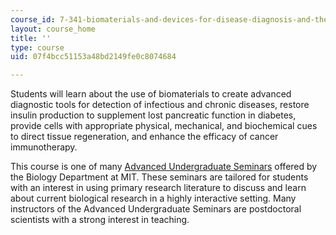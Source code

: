 ```yaml
---
course_id: 7-341-biomaterials-and-devices-for-disease-diagnosis-and-therapy-fall-2018
layout: course_home
title: ''
type: course
uid: 07f4bcc51153a48bd2149fe0c8074684

---
```

Students will learn about the use of biomaterials to create advanced diagnostic tools for detection of infectious and chronic diseases, restore insulin production to supplement lost pancreatic function in diabetes, provide cells with appropriate physical, mechanical, and biochemical cues to direct tissue regeneration, and enhance the efficacy of cancer immunotherapy.

This course is one of many [Advanced Undergraduate Seminars](https://biology.mit.edu/undergraduate/current-students/subject-offerings/advanced-undergraduate-seminars/) offered by the Biology Department at MIT. These seminars are tailored for students with an interest in using primary research literature to discuss and learn about current biological research in a highly interactive setting. Many instructors of the Advanced Undergraduate Seminars are postdoctoral scientists with a strong interest in teaching.

